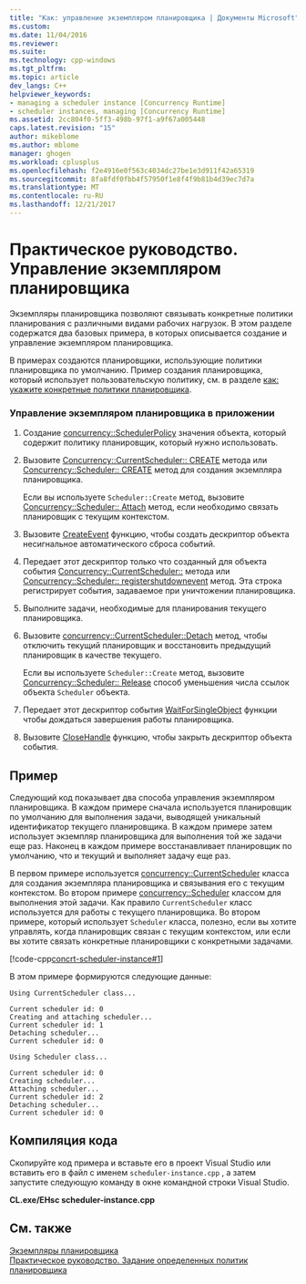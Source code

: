 ```yaml
---
title: "Как: управление экземпляром планировщика | Документы Microsoft"
ms.custom: 
ms.date: 11/04/2016
ms.reviewer: 
ms.suite: 
ms.technology: cpp-windows
ms.tgt_pltfrm: 
ms.topic: article
dev_langs: C++
helpviewer_keywords:
- managing a scheduler instance [Concurrency Runtime]
- scheduler instances, managing [Concurrency Runtime]
ms.assetid: 2cc804f0-5ff3-498b-97f1-a9f67a005448
caps.latest.revision: "15"
author: mikeblome
ms.author: mblome
manager: ghogen
ms.workload: cplusplus
ms.openlocfilehash: f2e4916e0f563c4034dc27be1e3d911f42a65319
ms.sourcegitcommit: 8fa8fdf0fbb4f57950f1e8f4f9b81b4d39ec7d7a
ms.translationtype: MT
ms.contentlocale: ru-RU
ms.lasthandoff: 12/21/2017
---
```

# <a name="how-to-manage-a-scheduler-instance"></a>Практическое руководство. Управление экземпляром планировщика
Экземпляры планировщика позволяют связывать конкретные политики планирования с различными видами рабочих нагрузок. В этом разделе содержатся два базовых примера, в которых описывается создание и управление экземпляром планировщика.  
  
 В примерах создаются планировщики, использующие политики планировщика по умолчанию. Пример создания планировщика, который использует пользовательскую политику, см. в разделе [как: укажите конкретные политики планировщика](../../parallel/concrt/how-to-specify-specific-scheduler-policies.md).  
  
### <a name="to-manage-a-scheduler-instance-in-your-application"></a>Управление экземпляром планировщика в приложении  
  
1.  Создание [concurrency::SchedulerPolicy](../../parallel/concrt/reference/schedulerpolicy-class.md) значения объекта, который содержит политику планировщик, который нужно использовать.  
  

2.  Вызовите [Concurrency::CurrentScheduler:: CREATE](reference/currentscheduler-class.md#create) метода или [Concurrency::Scheduler:: CREATE](reference/scheduler-class.md#create) метод для создания экземпляра планировщика.  
  
     Если вы используете `Scheduler::Create` метод, вызовите [Concurrency::Scheduler:: Attach](reference/scheduler-class.md#attach) метод, если необходимо связать планировщик с текущим контекстом.  
  
3.  Вызовите [CreateEvent](http://msdn.microsoft.com/library/windows/desktop/ms682396) функцию, чтобы создать дескриптор объекта несигнальное автоматического сброса событий.  
  
4.  Передает этот дескриптор только что созданный для объекта события [Concurrency::CurrentScheduler::](reference/currentscheduler-class.md#registershutdownevent) метода или [Concurrency::Scheduler:: registershutdownevent](reference/scheduler-class.md#registershutdownevent) метод. Эта строка регистрирует события, задаваемое при уничтожении планировщика.  
  
5.  Выполните задачи, необходимые для планирования текущего планировщика.  
  
6.  Вызовите [concurrency::CurrentScheduler::Detach](reference/currentscheduler-class.md#detach) метод, чтобы отключить текущий планировщик и восстановить предыдущий планировщик в качестве текущего.  
  
     Если вы используете `Scheduler::Create` метод, вызовите [Concurrency::Scheduler:: Release](reference/scheduler-class.md#release) способ уменьшения числа ссылок объекта `Scheduler` объекта.  
  
7.  Передает этот дескриптор события [WaitForSingleObject](http://msdn.microsoft.com/library/windows/desktop/ms687032) функции чтобы дождаться завершения работы планировщика.  
  
8.  Вызовите [CloseHandle](http://msdn.microsoft.com/library/windows/desktop/ms724211) функцию, чтобы закрыть дескриптор объекта события.  
  
## <a name="example"></a>Пример  
 Следующий код показывает два способа управления экземпляром планировщика. В каждом примере сначала используется планировщик по умолчанию для выполнения задачи, выводящей уникальный идентификатор текущего планировщика. В каждом примере затем использует экземпляр планировщика для выполнения той же задачи еще раз. Наконец в каждом примере восстанавливает планировщик по умолчанию, что и текущий и выполняет задачу еще раз.  
  
 В первом примере используется [concurrency::CurrentScheduler](../../parallel/concrt/reference/currentscheduler-class.md) класса для создания экземпляра планировщика и связывания его с текущим контекстом. Во втором примере [concurrency::Scheduler](../../parallel/concrt/reference/scheduler-class.md) классом для выполнения этой задачи. Как правило `CurrentScheduler` класс используется для работы с текущего планировщика. Во втором примере, который использует `Scheduler` класса, полезно, если вы хотите управлять, когда планировщик связан с текущим контекстом, или если вы хотите связать конкретные планировщики с конкретными задачами.  
  
 [!code-cpp[concrt-scheduler-instance#1](../../parallel/concrt/codesnippet/cpp/how-to-manage-a-scheduler-instance_1.cpp)]  
  
 В этом примере формируются следующие данные:  
  
```Output  
Using CurrentScheduler class...  
 
Current scheduler id: 0  
Creating and attaching scheduler...  
Current scheduler id: 1  
Detaching scheduler...  
Current scheduler id: 0  
 
Using Scheduler class...  
 
Current scheduler id: 0  
Creating scheduler...  
Attaching scheduler...  
Current scheduler id: 2  
Detaching scheduler...  
Current scheduler id: 0  
```  
  
## <a name="compiling-the-code"></a>Компиляция кода  
 Скопируйте код примера и вставьте его в проект Visual Studio или вставить его в файл с именем `scheduler-instance.cpp` , а затем запустите следующую команду в окне командной строки Visual Studio.  
  
 **CL.exe/EHsc scheduler-instance.cpp**  
  
## <a name="see-also"></a>См. также  
 [Экземпляры планировщика](../../parallel/concrt/scheduler-instances.md)   
 [Практическое руководство. Задание определенных политик планировщика](../../parallel/concrt/how-to-specify-specific-scheduler-policies.md)


